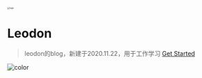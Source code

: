 <img src="C:\Users\Administrator\Pictures\Saved Pictures\头像.jpg" alt="logo" style="zoom: 33%;" />

# Leodon 

> leodon的blog，新建于2020.11.22，用于工作学习
> [Get Started](#docsify)

![color](#AFEEEE)